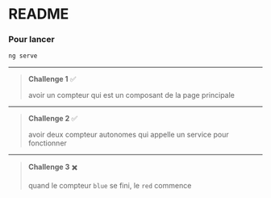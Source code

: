 # README

### Pour lancer

```bash
ng serve
```

------
> **Challenge 1** ✅
>
> avoir un compteur qui est un composant de la page principale
------
> **Challenge 2** ✅
>
> avoir deux compteur autonomes qui appelle un service pour fonctionner
------
> **Challenge 3** ✖️
>
> quand le compteur `blue` se fini, le `red` commence
